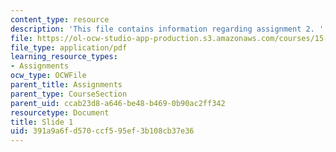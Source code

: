 ```yaml
---
content_type: resource
description: 'This file contains information regarding assignment 2. '
file: https://ol-ocw-studio-app-production.s3.amazonaws.com/courses/15-783j-product-design-and-development-spring-2006/391a9a6fd570ccf595ef3b108cb37e36_sample_assignm_2.pdf
file_type: application/pdf
learning_resource_types:
- Assignments
ocw_type: OCWFile
parent_title: Assignments
parent_type: CourseSection
parent_uid: ccab23d8-a646-be48-b469-0b90ac2ff342
resourcetype: Document
title: Slide 1
uid: 391a9a6f-d570-ccf5-95ef-3b108cb37e36
---
```


